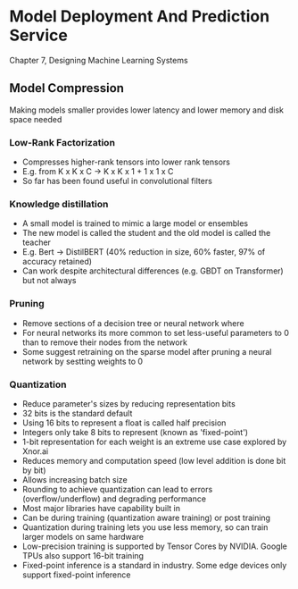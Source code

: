 # Model Deployment And Prediction Service
Chapter 7, Designing Machine Learning Systems

## Model Compression
Making models smaller provides lower latency and lower memory and disk space needed

### Low-Rank Factorization
* Compresses higher-rank tensors into lower rank tensors
* E.g. from K x K x C -> K x K x 1 + 1 x 1 x C
* So far has been found useful in convolutional filters

### Knowledge distillation
* A small model is trained to mimic a large model or ensembles
* The new model is called the student and the old model is called the teacher
* E.g. Bert -> DistilBERT (40% reduction in size, 60% faster, 97% of accuracy retained)
* Can work despite architectural differences (e.g. GBDT on Transformer) but not always

### Pruning
* Remove sections of a decision tree or neural network where 
* For neural networks its more common to set less-useful parameters to 0 than to remove their nodes from the network
* Some suggest retraining on the sparse model after pruning a neural network by sestting weights to 0

### Quantization
* Reduce parameter's sizes by reducing representation bits
* 32 bits is the standard default
* Using 16 bits to represent a float is called half precision
* Integers only take 8  bits to represent (known as 'fixed-point')
* 1-bit representation for each weight is an extreme use case explored by Xnor.ai
* Reduces memory and computation speed (low level addition is done bit by bit)
* Allows increasing batch size
* Rounding to achieve quantization can lead to errors (overflow/underflow) and degrading performance
* Most major libraries have capability built in
* Can be during training (quantization aware training) or post training
* Quantization during training lets you use less memory, so can train larger models on same hardware
* Low-precision training is supported by Tensor Cores by NVIDIA. Google TPUs also support 16-bit training
* Fixed-point inference is a standard in industry. Some edge devices only support fixed-point inference
